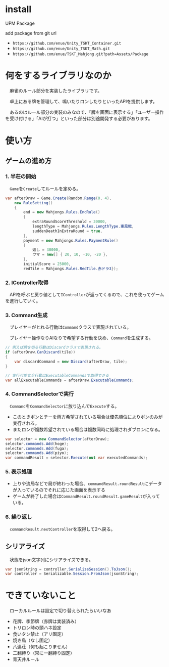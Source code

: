 # install

UPM Package

add package from git url

+ `https://github.com/enue/Unity_TSKT_Container.git`
+ `https://github.com/enue/Unity_TSKT_Math.git`
+ `https://github.com/enue/TSKT_Mahjong.git?path=Assets/Package`

# 何をするライブラリなのか

　麻雀のルール部分を実装したライブラリです。

　卓上にある牌を管理して、鳴いたりロンしたりといったAPIを提供します。

　あるのはルール部分の実装のみなので、「牌を画面に表示する」「ユーザー操作を受け付ける」「AIが打つ」といった部分は別途開発する必要があります。

# 使い方

## ゲームの進め方

### 1. 半荘の開始

　`Game`を`Create`してルールを定める。

```cs
var afterDraw = Game.Create(Random.Range(0, 4),
    new RuleSetting()
    {
        end = new Mahjongs.Rules.EndRule()
        {
            extraRoundScoreThreshold = 30000,
            lengthType = Mahjongs.Rules.LengthType.東風戦,
            suddenDeathInExtraRound = true,
        },
        payment = new Mahjongs.Rules.PaymentRule()
        {
            返し = 30000,
            ウマ = new[] { 20, 10, -10, -20 },
        },
        initialScore = 25000,
        redTile = Mahjongs.Rules.RedTile.赤ドラ3});
```

### 2. IController取得
　APIを呼ぶと戻り値として`IController`が返ってくるので、これを使ってゲームを進行していく。

### 3. Command生成
　プレイヤーがとれる行動は`Command`クラスで表現されている。

　プレイヤー操作なりAIなりで希望する行動を決め、`Command`を生成する。

```cs
// 例えば牌を切る行動はDiscardクラスで表現される。
if (afterDraw.CanDiscard(tile))
{
    var discardCommand = new Discard(afterDraw, tile);
}

// 実行可能な全行動はExecutableCommandsで取得できる
var allExecutableCommands = afterDraw.ExecutableCommands;
```

### 4. CommandSelectorで実行

　`Command`を`CommandSelector`に放り込んで`Execute`する。

+ このときポンとチーを両方希望されている場合は優先順位によりポンのみが実行される。
+ またロンが複数希望されている場合は複数同時に処理されダブロンになる。

```cs
var selector = new CommandSelector(afterDraw);
selector.commands.Add(hoge);
selector.commands.Add(fuga);
selector.commands.Add(piyo);
var commandResult = selector.Execute(out var executedCommands);
```

### 5. 表示処理

+ 上りや流局などで局が終わった場合、`commandResult.roundResult`にデータが入っているのでそれに応じた画面を表示する
+ ゲームが終了した場合は`CommandResult.roundResult.gameResult`が入っている。

### 6. 繰り返し

　`commandResult.nextController`を取得して2へ戻る。

## シリアライズ

　状態をjson文字列にシリアライズできる。

```cs
var jsonString = controller.SerializeSession().ToJson();
var controller = Serializable.Session.FromJson(jsonString);
```


# できていないこと

　ローカルルールは設定で切り替えられたらいいなあ

+ 花牌、季節牌（赤牌は実装済み）
+ トリロン時の頭ハネ設定
+ 食いタン禁止（アリ固定）
+ 焼き鳥（なし固定）
+ 八連荘（何も起こりません）
+ 二翻縛り（常に一翻縛り固定）
+ 青天井ルール

